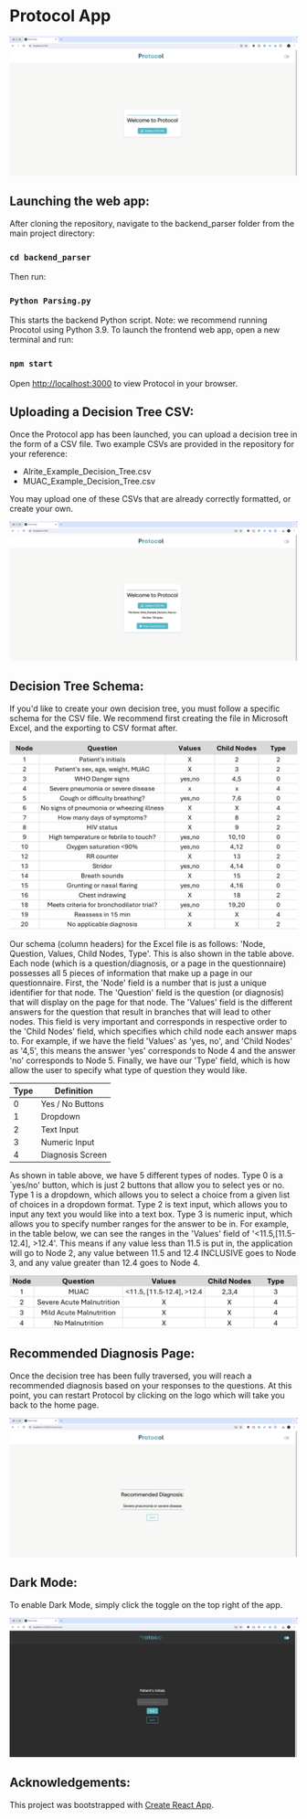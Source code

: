 # Protocol App

![LandingPage.png](public/ReadMe_images/LandingPage.png)

## Launching the web app:

After cloning the repository, navigate to the backend_parser folder from the main project directory:

### `cd backend_parser`

Then run:

### `Python Parsing.py`

This starts the backend Python script. Note: we recommend running Procotol using Python 3.9. To launch the frontend web app, open a new terminal and run:

### `npm start`

Open [http://localhost:3000](http://localhost:3000) to view Protocol in your browser.

## Uploading a Decision Tree CSV:

Once the Protocol app has been launched, you can upload a decision tree in the form of a CSV file. Two example CSVs are provided in the repository for your reference: 
* Alrite_Example_Decision_Tree.csv 
* MUAC_Example_Decision_Tree.csv 

You may upload one of these CSVs that are already correctly formatted, or create your own.

![UploadedCSV.png](public/ReadMe_images/UploadedCSV.png)

## Decision Tree Schema:

If you'd like to create your own decision tree, you must follow a specific schema for the CSV file. We recommend first creating the file in Microsoft Excel, and the exporting to CSV format after.

![AlriteCSV.png](public/ReadMe_images/AlriteCSV.png)

Our schema (column headers) for the Excel file is as follows: 'Node, Question, Values, Child Nodes, Type'. This is also shown in the table above. Each node (which is a question/diagnosis, or a page in the questionnaire) possesses all 5 pieces of information that make up a page in our questionnaire. First, the 'Node' field is a number that is just a unique identifier for that node. The 'Question' field is the question (or diagnosis) that will display on the page for that node. The 'Values' field is the different answers for the question that result in branches that will lead to other nodes. This field is very important and corresponds in respective order to the 'Child Nodes' field, which specifies which child node each answer maps to. For example, if we have the field 'Values' as 'yes, no', and 'Child Nodes' as '4,5', this means the answer 'yes' corresponds to Node 4 and the answer 'no' corresponds to Node 5. Finally, we have our 'Type' field, which is how allow the user to specify what type of question they would like. 


| Type | Definition          |
|------|----------------------|
| 0    | Yes / No Buttons     |
| 1    | Dropdown             |
| 2    | Text Input           |
| 3    | Numeric Input        |
| 4    | Diagnosis Screen     |

As shown in table above, we have 5 different types of nodes. Type 0 is a `yes/no' button, which is just 2 buttons that allow you to select yes or no. Type 1 is a dropdown, which allows you to select a choice from a given list of choices in a dropdown format. Type 2 is text input, which allows you to input any text you would like into a text box. Type 3 is numeric input, which allows you to specify number ranges for the answer to be in. For example, in the table below, we can see the ranges in the 'Values' field of '<11.5,[11.5-12.4], >12.4'. This means if any value less than 11.5 is put in, the application will go to Node 2, any value between 11.5 and 12.4 INCLUSIVE goes to Node 3, and any value greater than 12.4 goes to Node 4.

![MUACcsv.png](public/ReadMe_images/MUACcsv.png)

## Recommended Diagnosis Page:

Once the decision tree has been fully traversed, you will reach a recommended diagnosis based on your responses to the questions. At this point, you can restart Protocol by clicking on the logo which will take you back to the home page.

![FinalDiagnosis.png](public/ReadMe_images/FinalDiagnosis.png)

## Dark Mode:

To enable Dark Mode, simply click the toggle on the top right of the app.

![DarkMode.png](public/ReadMe_images/DarkMode.png)

## Acknowledgements:

This project was bootstrapped with [Create React App](https://github.com/facebook/create-react-app).
